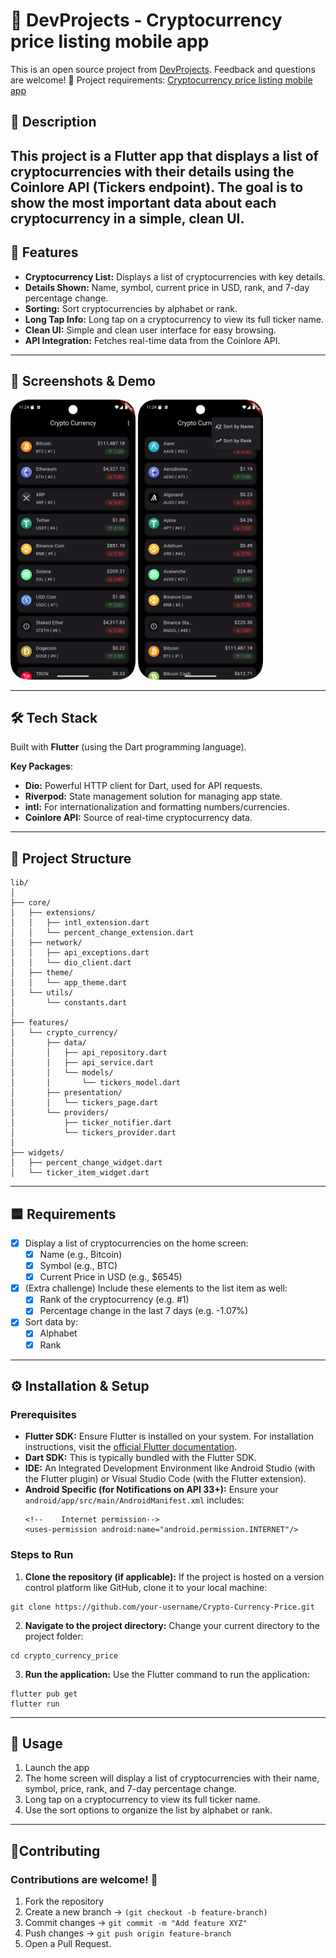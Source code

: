 # 🏡 DevProjects - Cryptocurrency price listing mobile app

This is an open source project from [DevProjects](http://www.codementor.io/projects). Feedback and questions are welcome!
🔗 Project requirements: [Cryptocurrency price listing mobile app](https://www.codementor.io/projects/mobile/cryptocurrency-price-listing-mobile-app-atx32meo88)

## 📖 Description
This project is a Flutter app that displays a list of cryptocurrencies with their details using the Coinlore API (Tickers endpoint). The goal is to show the most important data about each cryptocurrency in a simple, clean UI.
---

## 🚀 Features
- **Cryptocurrency List:** Displays a list of cryptocurrencies with key details.
- **Details Shown:** Name, symbol, current price in USD, rank, and 7-day percentage change.
- **Sorting:** Sort cryptocurrencies by alphabet or rank.
- **Long Tap Info:** Long tap on a cryptocurrency to view its full ticker name.
- **Clean UI:** Simple and clean user interface for easy browsing.
- **API Integration:** Fetches real-time data from the Coinlore API.
---

## 📸 Screenshots & Demo
 
<img src="assets/screenshot_main_screen.png" alt="App Main Screen" width="200"/>
<img src="assets/screenshot_sort.png" alt="App Feature - Sort" width="200"/>

---

## 🛠️ Tech Stack
Built with **Flutter** (using the Dart programming language).

**Key Packages**:

- **Dio:** Powerful HTTP client for Dart, used for API requests.
- **Riverpod:** State management solution for managing app state.
- **intl:** For internationalization and formatting numbers/currencies.
- **Coinlore API:** Source of real-time cryptocurrency data.
---

## 📂 Project Structure 

```
lib/
│
├── core/
│   ├── extensions/
│   │   ├── intl_extension.dart
│   │   └── percent_change_extension.dart
│   ├── network/
│   │   ├── api_exceptions.dart
│   │   └── dio_client.dart
│   ├── theme/
│   │   └── app_theme.dart
│   └── utils/
│       └── constants.dart
│
├── features/
│   └── crypto_currency/
│       ├── data/
│       │   ├── api_repository.dart
│       │   ├── api_service.dart
│       │   └── models/
│       │       └── tickers_model.dart
│       ├── presentation/
│       │   └── tickers_page.dart
│       └── providers/
│           ├── ticker_notifier.dart
│           └── tickers_provider.dart
│
├── widgets/
│   ├── percent_change_widget.dart
│   └── ticker_item_widget.dart
```
---

## 🟦 Requirements
* [x] Display a list of cryptocurrencies on the home screen:
  *  [x] Name (e.g., Bitcoin)
  *  [x] Symbol (e.g., BTC)
  *  [x] Current Price in USD (e.g., $6545)
* [x] (Extra challenge) Include these elements to the list item as well:
  *  [x] Rank of the cryptocurrency (e.g. #1)
  *  [x] Percentage change in the last 7 days (e.g. -1.07%)

* [x] Sort data by:
  * [x] Alphabet
  * [x] Rank
---

## ⚙️ Installation & Setup

### Prerequisites
-   **Flutter SDK:** Ensure Flutter is installed on your system. For installation instructions, visit the [official Flutter documentation](https://flutter.dev/docs/get-started/install).
-   **Dart SDK:** This is typically bundled with the Flutter SDK.
-   **IDE:** An Integrated Development Environment like Android Studio (with the Flutter plugin) or Visual Studio Code (with the Flutter extension).
-   **Android Specific (for Notifications on API 33+):**
    Ensure your `android/app/src/main/AndroidManifest.xml` includes:
    ```
    <!--    Internet permission-->
    <uses-permission android:name="android.permission.INTERNET"/>
    ```


### Steps to Run
1.  **Clone the repository (if applicable):**
    If the project is hosted on a version control platform like GitHub, clone it to your local machine:

```
git clone https://github.com/your-username/Crypto-Currency-Price.git
```

2.  **Navigate to the project directory:**
    Change your current directory to the project folder:

```
cd crypto_currency_price
```    

3.  **Run the application:**
    Use the Flutter command to run the application:

```
flutter pub get
flutter run    
```
---

## 📖 Usage 
1. Launch the app
2. The home screen will display a list of cryptocurrencies with their name, symbol, price, rank, and 7-day percentage change.
3. Long tap on a cryptocurrency to view its full ticker name.
4. Use the sort options to organize the list by alphabet or rank.
---

## 🤝Contributing

### Contributions are welcome! 🎉

1. Fork the repository
2. Create a new branch → `(git checkout -b feature-branch)`
3. Commit changes → `git commit -m "Add feature XYZ"`
4. Push changes → `git push origin feature-branch`
5. Open a Pull Request.
